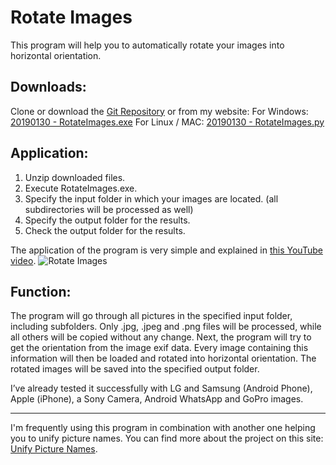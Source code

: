 # Rotate Images
This program will help you to automatically rotate your images into horizontal orientation.

## Downloads:
Clone or download the [Git Repository](https://github.com/GermanEngineering/RotateImages) or from my website:
For Windows:
	[20190130 - RotateImages.exe](https://trustmeimanengineer.de/wp-content/uploads/2019/01/RotateImagesWindows.7z)
For Linux / MAC:
	[20190130 - RotateImages.py](https://trustmeimanengineer.de/wp-content/uploads/2019/01/RotateImagesPython.7z)

## Application:
1. Unzip downloaded files.
1. Execute RotateImages.exe.
1. Specify the input folder in which your images are located.
	(all subdirectories will be processed as well)
1. Specify the output folder for the results.
1. Check the output folder for the results.

The application of the program is very simple and explained in [this YouTube video](https://www.youtube.com/watch?v=9nR0Tn3pTZE).
![Rotate Images](https://trustmeimanengineer.de/wp-content/uploads/2019/01/RotateImages.jpg)

## Function:
The program will go through all pictures in the specified input folder, including subfolders.
Only .jpg, .jpeg and .png files will be processed, while all others will be copied without any change.
Next, the program will try to get the orientation from the image exif data.
Every image containing this information will then be loaded and rotated into horizontal orientation.
The rotated images will be saved into the specified output folder.

I’ve already tested it successfully with LG and Samsung (Android Phone), Apple (iPhone), a Sony Camera, Android WhatsApp and GoPro images.

***

I'm frequently using this program in combination with another one helping you to unify picture names.
You can find more about the project on this site: [Unify Picture Names](https://trustmeimanengineer.de/en/unify-picture-names/).
